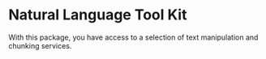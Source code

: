 # Natural Language Tool Kit

With this package, you have access to a selection of text manipulation and chunking services.